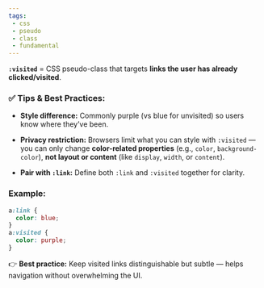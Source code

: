 ```yaml
---
tags: 
 - css 
 - pseudo
 - class
 - fundamental
---
```


**`:visited`** = CSS pseudo-class that targets **links the user has already clicked/visited**.

### ✅ Tips & Best Practices:

- **Style difference:** Commonly purple (vs blue for unvisited) so users know where they’ve been.
    
- **Privacy restriction:** Browsers limit what you can style with `:visited` — you can only change **color-related properties** (e.g., `color`, `background-color`), **not layout or content** (like `display`, `width`, or `content`).
    
- **Pair with `:link`:** Define both `:link` and `:visited` together for clarity.
    

### Example:

```css
a:link {
  color: blue;
}
a:visited {
  color: purple;
}
```

👉 **Best practice:** Keep visited links distinguishable but subtle — helps navigation without overwhelming the UI.